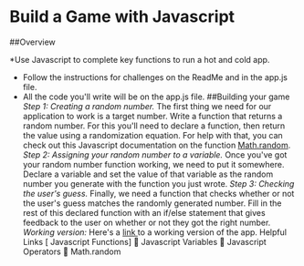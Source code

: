 # Build a Game with Javascript
##Overview

*Use Javascript to complete key functions to run a hot and cold app.
*	Follow the instructions for challenges on the ReadMe and in the app.js file.
*	All the code you'll write will be on the app.js file.
##Building your game
*Step 1: Creating a random number.* 
The first thing we need for our application to work is a target number. Write a function that returns a random number. For this you'll need to declare a function, then return the value using a randomization equation. For help with that, you can check out this Javascript documentation on the function [Math.random](https://developer.mozilla.org/en-US/docs/Web/JavaScript/Reference/Global_Objects/Math/random).
*Step 2: Assigning your random number to a variable.* Once you've got your random number function working, we need to put it somewhere. Declare a variable and set the value of that variable as the random number you generate with the function you just wrote.
*Step 3: Checking the user's guess.* Finally, we need a function that checks whether or not the user's guess matches the randomly generated number. Fill in the rest of this declared function with an if/else statement that gives feedback to the user on whether or not they got the right number.
*Working version:* Here's a [link ](https://tf-number-guessing-game-answer-key.glitch.me/) to a working version of the app.
Helpful Links
[	Javascript Functions]
	Javascript Variables
	Javascript Operators
	Math.random
